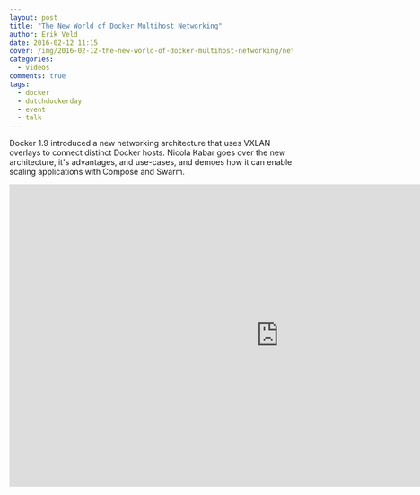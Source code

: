 ```yaml
---
layout: post
title: "The New World of Docker Multihost Networking"
author: Erik Veld
date: 2016-02-12 11:15
cover: /img/2016-02-12-the-new-world-of-docker-multihost-networking/networking-video.png
categories:
  - videos
comments: true
tags:
  - docker
  - dutchdockerday
  - event
  - talk
---
```

Docker 1.9 introduced a new networking architecture that uses VXLAN overlays to connect distinct Docker hosts. Nicola Kabar goes over the new architecture, it's advantages, and use-cases, and demoes how it can enable scaling applications with Compose and Swarm.

<iframe
  width="960"
  height="540"
  src="http://www.youtube.com/embed/zaZWpWJWpjc"
  frameborder="0"
  allowfullscreen>
</iframe>
